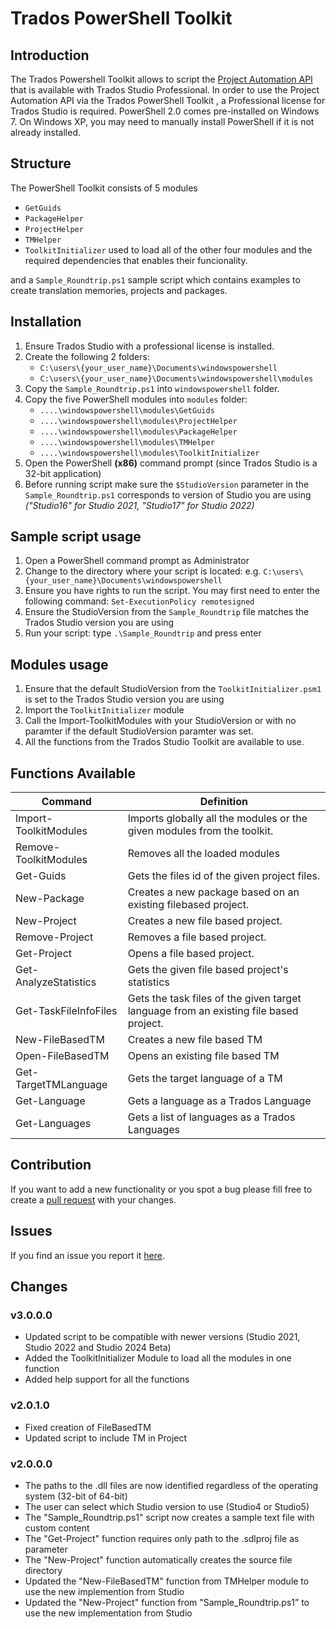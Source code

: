 ﻿Trados PowerShell Toolkit
==================

## Introduction
The Trados Powershell Toolkit allows to script the [Project Automation API](http://producthelp.sdl.com/SDK/ProjectAutomationApi/3.0/html/b986e77a-82d2-4049-8610-5159c55fddd3.htm) that is available with Trados Studio Professional.  In order to use the Project Automation API via the Trados PowerShell Toolkit , a Professional license for Trados Studio is required.
PowerShell 2.0 comes pre-installed on Windows 7. On Windows XP, you may need to manually install PowerShell if it is not already installed.

## Structure
The PowerShell Toolkit consists of 5 modules
- `GetGuids`
- `PackageHelper`
- `ProjectHelper`
- `TMHelper`
- `ToolkitInitializer`
used to load all of the other four modules and the required dependencies that enables their funcionality.

and a `Sample_Roundtrip.ps1` sample script which contains examples to create translation memories, projects and packages.

## Installation
1. Ensure Trados Studio with a professional license is installed.
2. Create the following 2 folders:
    - `C:\users\{your_user_name}\Documents\windowspowershell`
    - `C:\users\{your_user_name}\Documents\windowspowershell\modules`
3. Copy the `Sample_Roundtrip.ps1` into `windowspowershell` folder.
4. Copy the five PowerShell modules into `modules` folder:
    - `....\windowspowershell\modules\GetGuids`
    - `....\windowspowershell\modules\ProjectHelper`
    - `....\windowspowershell\modules\PackageHelper`
    - `....\windowspowershell\modules\TMHelper`
    - `....\windowspowershell\modules\ToolkitInitializer`
5. Open the PowerShell **(x86)** command prompt (since Trados Studio is a 32-bit application) 
6. Before running script make sure the `$StudioVersion` parameter in the `Sample_Roundtrip.ps1` corresponds to version of Studio you are using *("Studio16" for Studio 2021, "Studio17" for Studio 2022)* 

## Sample script usage
1. Open a PowerShell command prompt as Administrator
2. Change to the directory where your script is located:
e.g. `C:\users\{your_user_name}\Documents\windowspowershell`
3. Ensure you have rights to run the script. You may first need to enter the following command:
`Set-ExecutionPolicy remotesigned`
4. Ensure the StudioVersion from the `Sample_Roundtrip` file matches the Trados Studio version you are using
4. Run your script: type `.\Sample_Roundtrip` and press enter

## Modules usage
1. Ensure that the default StudioVersion from the `ToolkitInitializer.psm1` is set to the Trados Studio version you are using
2. Import the `ToolkitInitializer` module
3. Call the Import-ToolkitModules with your StudioVersion or with no paramter if the default StudioVersion paramter was set.
4. All the functions from the Trados Studio Toolkit are available to use.

## Functions Available
| Command | Definition |
|---------|------------|
|Import-ToolkitModules| Imports globally all the modules or the given modules from the toolkit.|
|Remove-ToolkitModules| Removes all the loaded modules |
|Get-Guids|     Gets the files id of the given project files. |
|New-Package|	Creates a new package based on an existing filebased project.|
|New-Project| 	Creates a new file based project.|
|Remove-Project| Removes a file based project. |
|Get-Project| Opens a file based project. |
|Get-AnalyzeStatistics| Gets the given file based project's statistics |
|Get-TaskFileInfoFiles | Gets the task files of the given target language from an existing file based project.|
|New-FileBasedTM | Creates a new file based TM |
|Open-FileBasedTM| Opens an existing file based TM|
|Get-TargetTMLanguage| Gets the target language of a TM|
|Get-Language | Gets a language as a Trados Language|
|Get-Languages | Gets a list of languages as a Trados Languages|

## Contribution
If you want to add a new functionality or you spot a bug please fill free to create a [pull request](http://www.codenewbie.org/blogs/how-to-make-a-pull-request) with your changes.

## Issues
If you find an issue you report it [here](https://github.com/sdl/Sdl-studio-powershell-toolkit/issues).

## Changes
### v3.0.0.0
- Updated script to be compatible with newer versions (Studio 2021, Studio 2022 and Studio 2024 Beta)
- Added the ToolkitInitializer Module to load all the modules in one function
- Added help support for all the functions

### v2.0.1.0
- Fixed creation of FileBasedTM
- Updated script to include TM in Project

### v2.0.0.0
- The paths to the .dll files are now identified regardless of the operating system (32-bit of 64-bit)
- The user can select which Studio version to use (Studio4 or Studio5)
- The "Sample_Roundtrip.ps1" script now creates a sample text file with custom content
- The "Get-Project" function requires only path to the .sdlproj file as parameter
- The "New-Project" function automatically creates the source file directory
- Updated the "New-FileBasedTM" function from TMHelper module to use the new implemention from Studio
- Updated the "New-Project" function from "Sample_Roundtrip.ps1” to use the new implementation from Studio